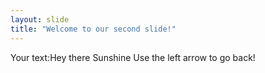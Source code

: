 ```yaml
---
layout: slide
title: "Welcome to our second slide!"
---
```

Your text:Hey there Sunshine 
Use the left arrow to go back!
